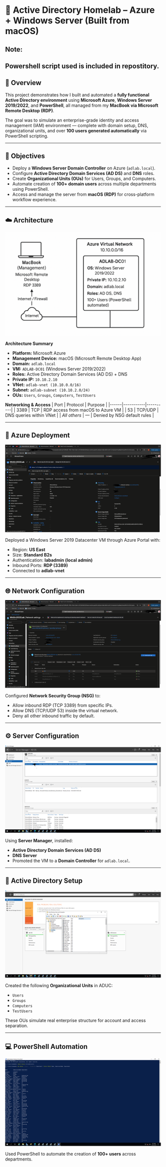 # 🧩 Active Directory Homelab – Azure + Windows Server (Built from macOS)

## Note:
Powershell script used is included in repostitory.
---

## 📘 Overview
This project demonstrates how I built and automated a **fully functional Active Directory environment** using **Microsoft Azure**, **Windows Server 2019/2022**, and **PowerShell**, all managed from my **MacBook via Microsoft Remote Desktop (RDP)**.

The goal was to simulate an enterprise-grade identity and access management (IAM) environment — complete with domain setup, DNS, organizational units, and over **100 users generated automatically** via PowerShell scripting.

---

## 🧠 Objectives
- Deploy a **Windows Server Domain Controller** on Azure (`adlab.local`).
- Configure **Active Directory Domain Services (AD DS)** and **DNS** roles.
- Create **Organizational Units (OUs)** for Users, Groups, and Computers.
- Automate creation of **100+ domain users** across multiple departments using PowerShell.
- Access and manage the server from **macOS (RDP)** for cross-platform workflow experience.

---

## ☁️ Architecture
![Architecture Diagram](./images/ActiveDirectoryDiagram.png)

**Architecture Summary**
- **Platform:** Microsoft Azure  
- **Management Device:** macOS (Microsoft Remote Desktop App)  
- **Domain:** `adlab.local`  
- **VM:** `ADLAB-DC01` (Windows Server 2019/2022)  
- **Roles:** Active Directory Domain Services (AD DS) + DNS  
- **Private IP:** `10.10.2.10`  
- **VNet:** `adlab-vnet (10.10.0.0/16)`  
- **Subnet:** `adlab-subnet (10.10.2.0/24)`  
- **OUs:** `Users`, `Groups`, `Computers`, `TestUsers`

**Networking & Access**
| Port | Protocol | Purpose |
|------|-----------|----------|
| 3389 | TCP | RDP access from macOS to Azure VM |
| 53 | TCP/UDP | DNS queries within VNet |
| *All others* | — | Denied by NSG default rules |

---

## 🧱 Azure Deployment
![Azure VM Overview](./images/adlab-azure-vm-overview.png)

Deployed a Windows Server 2019 Datacenter VM through Azure Portal with:
- Region: **US East**
- Size: **Standard B2s**
- Authentication: **labadmin (local admin)**
- Inbound Ports: **RDP (3389)**
- Connected to **adlab-vnet**

---

## 🌐 Network Configuration
![Azure Network Settings](./images/adlab-azure-network-settings.png)

Configured **Network Security Group (NSG)** to:
- Allow inbound RDP (TCP 3389) from specific IPs.
- Allow DNS (TCP/UDP 53) inside the virtual network.
- Deny all other inbound traffic by default.

---

## ⚙️ Server Configuration
![Server Manager AD DS](./images/adlab-servermanager-adds.png)

Using **Server Manager**, installed:
- **Active Directory Domain Services (AD DS)**
- **DNS Server**
- Promoted the VM to a **Domain Controller** for `adlab.local`.

---

## 🧩 Active Directory Setup
![ADUC Users](./images/adlab-aduc-users.png)

Created the following **Organizational Units** in ADUC:
- `Users`
- `Groups`
- `Computers`
- `TestUsers`

These OUs simulate real enterprise structure for account and access separation.

---

## 💻 PowerShell Automation
![PowerShell User List](./images/adlab-powershell-users-departments.png)

Used PowerShell to automate the creation of **100+ users** across departments.

